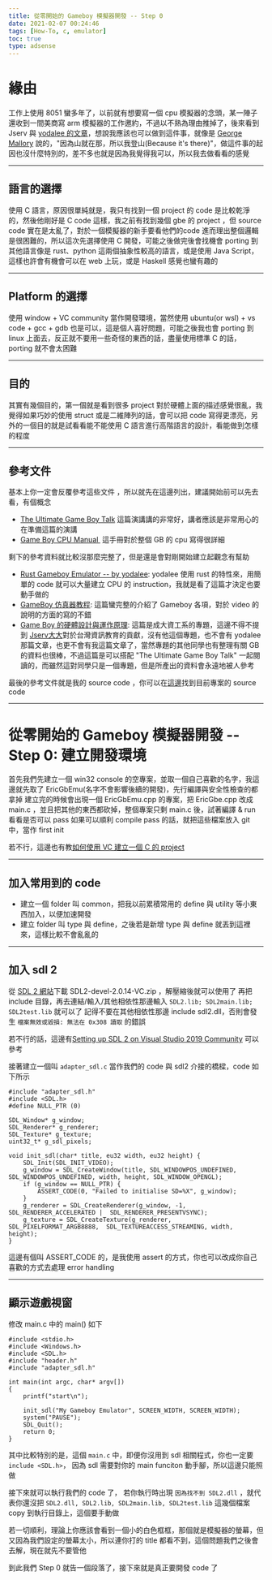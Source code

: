 ```yaml
---
title: 從零開始的 Gameboy 模擬器開發 -- Step 0
date: 2021-02-07 00:24:46
tags: [How-To, c, emulator]
toc: true
type: adsense
---
```


緣由
======================
工作上使用 8051 蠻多年了，以前就有想要寫一個 cpu 模擬器的念頭，某一陣子還收到一間美商寫 arm 模擬器的工作邀約，不過以不熟為理由推掉了，後來看到 Jserv 與 [yodalee 的文章](https://yodalee.me/2020/12/2020_rust_gameboy/)，想說我應該也可以做到這件事，就像是 [George Mallory](https://zh.wikipedia.org/wiki/%E4%B9%94%E6%B2%BB%C2%B7%E9%A9%AC%E6%B4%9B%E9%87%8C) 說的，"因為山就在那，所以我登山(Because it's there)"，做這件事的起因也沒什麼特別的，差不多也就是因為我覺得我可以，所以我去做看看的感覺

---

語言的選擇
----------------
使用 C 語言，原因很單純就是，我只有找到一個 project 的 code 是比較乾淨的，然後他剛好是 C code 這樣，我之前有找到幾個 gbe 的 project ，但 source code 實在是太亂了，對於一個模擬器的新手要看他們的code 進而理出整個邏輯是很困難的，所以這次先選擇使用 C 開發，可能之後做完後會找機會 porting 到其他語言像是 rust、python 這兩個抽象性較高的語言，或是使用 Java Script，這樣也許會有機會可以在 web 上玩，或是 Haskell 感覺也蠻有趣的

<!--more-->

---

Platform 的選擇
----------------
使用 window + VC community 當作開發環境，當然使用 ubuntu(or wsl) + vs code + gcc + gdb 也是可以，這是個人喜好問題，可能之後我也會 porting 到 linux 上面去，反正就不要用一些奇怪的東西的話，盡量使用標準 C 的話，porting 就不會太困難

---

目的
----------
其實有幾個目的，第一個就是看到很多 project 對於硬體上面的描述感覺很亂，我覺得如果巧妙的使用 struct 或是二維陣列的話，會可以把 code 寫得更漂亮，另外的一個目的就是試看看能不能使用 C 語言進行高階語言的設計，看能做到怎樣的程度

---

參考文件
----------------
基本上你一定會反覆參考這些文件 ，所以就先在這邊列出，建議開始前可以先去看，有個概念

- [The Ultimate Game Boy Talk](https://media.ccc.de/v/33c3-8029-the_ultimate_game_boy_talk#t=1445) 這篇演講講的非常好，講者應該是非常用心的在準備這篇的演講
- [Game Boy CPU Manual ](https://fdocuments.in/document/gameboy-cpu-manual.html) 這手冊對於整個 GB 的 cpu 寫得很詳細 

剩下的參考資料就比較沒那麼完整了，但是還是會對剛開始建立起觀念有幫助

- [Rust Gameboy Emulator -- by yodalee](https://yodalee.me/2020/12/2020_rust_gameboy/): yodalee 使用 rust 的特性來，用簡單的 code 就可以大量建立 CPU 的 instruction，我就是看了這篇才決定也要動手做的
- [GameBoy 仿真器教程](http://accu.cc/content/gameboy/preface/): 這篇蠻完整的介紹了 Gameboy 各項，對於 video 的說明的方面的寫的不錯
- [Game Boy 的硬體設計與運作原理](https://hackmd.io/@RinHizakura/BJ6HoW29v): 這篇是成大資工系的專題，這邊不得不提到 [Jserv大大](http://wiki.csie.ncku.edu.tw/User/jserv)對於台灣資訊教育的貢獻，沒有他這個專題，也不會有 yodalee 那篇文章，也更不會有我這篇文章了，當然專題的其他同學也有整理有關 GB 的資料也很棒，不過這篇是可以搭配 "The Ultimate Game Boy Talk" 一起閱讀的，而雖然這對同學只是一個專題，但是所產出的資料會永遠地被人參考


最後的參考文件就是我的 source code ，你可以在[這邊](https://github.com/wwssllabcd/EricGbEmu)找到目前專案的 source code

---

從零開始的 Gameboy 模擬器開發 -- Step 0: 建立開發環境
======================

首先我們先建立一個 win32 console 的空專案，並取一個自己喜歡的名字，我這邊就先取了 EricGbEmu(名字不會影響後續的開發)，先行編譯與安全性檢查的都拿掉
建立完的時候會出現一個 EricGbEmu.cpp 的專案，把 EricGbe.cpp 改成 main.c ，並且把其他的東西都砍掉，整個專案只剩 main.c 後，試著編譯 & run 看看是否可以 pass
如果可以順利 compile pass 的話，就把這些檔案放入 git  中，當作 first init

若不行，這邊也有教[如何使用 VC 建立一個 C 的 project ](https://michaelchen.tech/windows-programming/use-vs2019-for-c-projects/)

---

加入常用到的 code 
----------------

- 建立一個 folder 叫 common，把我以前累積常用的 define 與 utility 等小東西加入，以便加速開發
- 建立 folder 叫 type 與 define，之後若是新增 type 與 define 就丟到這裡來，這樣比較不會亂亂的

---

加入 sdl 2 
----------------
從 [SDL 2 網站](https://www.libsdl.org/download-2.0.php)下載 SDL2-devel-2.0.14-VC.zip ，解壓縮後就可以使用了
再把 include 目錄，再去連結/輸入/其他相依性那邊輸入 `SDL2.lib; SDL2main.lib; SDL2test.lib` 就可以了
記得不要在其他相依性那邊 include sdl2.dll，否則會發生 `檔案無效或毀損: 無法在 0x308 讀取` 的錯誤

若不行的話，這邊有[Setting up SDL 2 on Visual Studio 2019 Community](https://lazyfoo.net/tutorials/SDL/01_hello_SDL/windows/msvc2019/index.php) 可以參考

接著建立一個叫 `adapter_sdl.c` 當作我們的 code 與 sdl2 介接的橋樑，code 如下所示

```
#include "adapter_sdl.h"
#include <SDL.h>
#define NULL_PTR (0)

SDL_Window* g_window;
SDL_Renderer* g_renderer;
SDL_Texture* g_texture;
uint32_t* g_sdl_pixels;

void init_sdl(char* title, eu32 width, eu32 height) {
    SDL_Init(SDL_INIT_VIDEO);
    g_window = SDL_CreateWindow(title, SDL_WINDOWPOS_UNDEFINED,  SDL_WINDOWPOS_UNDEFINED, width, height, SDL_WINDOW_OPENGL);
    if (g_window == NULL_PTR) {
        ASSERT_CODE(0, "Failed to initialise SD=%X", g_window);
    }
    g_renderer = SDL_CreateRenderer(g_window, -1, SDL_RENDERER_ACCELERATED |  SDL_RENDERER_PRESENTVSYNC);
    g_texture = SDL_CreateTexture(g_renderer, SDL_PIXELFORMAT_ARGB8888,  SDL_TEXTUREACCESS_STREAMING, width, height);
}

```
這邊有個叫 ASSERT_CODE 的，是我使用 assert 的方式，你也可以改成你自己喜歡的方式去處理 error handling 

----

顯示遊戲視窗
----------

修改 main.c 中的 main() 如下
```
#include <stdio.h>
#include <Windows.h>
#include <SDL.h>
#include "header.h"
#include "adapter_sdl.h"

int main(int argc, char* argv[])
{
    printf("start\n");
   
    init_sdl("My Gameboy Emulator", SCREEN_WIDTH, SCREEN_WIDTH);
    system("PAUSE");
    SDL_Quit();
    return 0;
}
```

其中比較特別的是，這個 `main.c` 中，即便你沒用到 sdl 相關程式，你也一定要 `include <SDL.h>`， 因為 sdl 需要對你的 main funciton 動手腳，所以這邊只能照做

接下來就可以執行我們的 code 了， 若你執行時出現 `因為找不到 SDL2.dll` ，就代表你還沒把 `SDL2.dll, SDL2.lib, SDL2main.lib, SDL2test.lib` 這幾個檔案 copy 到執行目錄上，這個要手動做

若一切順利，理論上你應該會看到一個小的白色框框，那個就是模擬器的螢幕，但又因為我們設定的螢幕太小，所以連你打的 title 都看不到，這個問題我們之後會去解，現在就先不要管他


到此我們 Step 0 就告一個段落了，接下來就是真正要開發 code 了